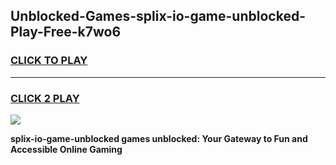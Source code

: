 
## Unblocked-Games-splix-io-game-unblocked-Play-Free-k7wo6
<h3>
<a href="https://premium76.site?title=splix-io-game-unblocked&ref=10A">CLICK TO PLAY</a></h3>
<hr>

<h3>
<a href="https://premium76.site?title=splix-io-game-unblocked&ref=10A">CLICK 2 PLAY</a>
  
</h3>

<a href="https://premium76.site?title=splix-io-game-unblocked&ref=10A"><img src="https://clearcache.store/games.png"></a>


**splix-io-game-unblocked games unblocked: Your Gateway to Fun and Accessible Online Gaming**
